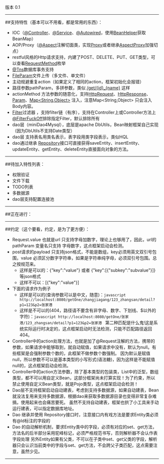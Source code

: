 版本 0.1

----------

##支持特性（基本可以不用看，都是常用的东西）：
* IOC（[@Controller]()、[@Service]()、[@Autowired]()，使用[BeanHelper]()获取BeanMap）
* AOP/Proxy（[@Aspect]()注解切面类，实现[Proxy]()或者继承[AspectProxy]()加强切点）
* restful风格的Http请求支持，内建了POST、DELETE、PUT、GET类型，可以查看[RequestMethod]()枚举
* [@Tns]()数据库事务支持
* [FileParam]()文件上传（多文件、单文件）
* 主动规避重复action（如果定义了相同的action，框架初始化会报错）
* 路径参数pathParam，多拼参数，类似 [/get/{id}_{name}]() 这样
* actionMethod 方法参数的随意化，支持[HttpRequest]()、[HttpResponse]()、[Param]()、[Map<String,Object>]() 注入，注意Map<String,Object> 只会注入Body内容。
* [Filter]()过滤器 ，支持filter链（有序），支持在Controller上或Controller方法上[@FilterFuckOff]()排除指定Filter，默认排除所有
* dao层（miniDao4Mysql），底层是apache DbUtils，Bean映射框架自己实现（因为DbUtils不支持Date类型）
* dao层  支持表名用类名表示，表字段用类字段表示，类似HQL
* dao通过继承 [Repository]()接口可直接获得saveEntity、insertEntity、updateEntity、getEntity、deleteEntity直接面向对象的方法。

----------

##待加入特性列表：
* 权限验证
* 文件下载
* TODO列表
* 多数据源
* dao层支持配置连接池

----------

##正在进行：

----------

##约定（这个要看，约定，是为了更方便）：
* Request.value 也就是url 只支持字母加数字，理论上也够用了，因此，url的 pathParam 变量名只支持 字母数字，这点框架启动会检测。
* post请求的payload 只支持json格式，不能是数组，key必须用英文双引号包围，value 必须区分数字字符串，如果是字符串纯字母，必须双引号包围。总之按规范来。
    * 这样是可以的：{"key":"value"} 或者 {"key":[{"subkey":"subvalue"}]} 等json格式
	* 这样不可以：[{"key":"value"}] 
* 下面的请求作为例子
	* 这样是可以的(查询参数可以是中文，随意)：```javascript http://localhost:8080/getOne/zhangjiagang/123_zhangsan/detail?p1=123&p2=张家港 ```
	* 这样是不可以的(404，路径请不要含有非字母、数字、下划线、$以外的字符)：```javascript http://localhost:8080/getOne/张家港/123_zhangsan/detail?p1=123&p2=张家港 ```
第二种匹配是什么鬼!这是系统实际运行时决定的，这点框架启动时无法检测，只能不匹配路径返回404。
* Controller中的action处理方法，也就是加了@Request注解的方法，携带的参数，如果请求中能够取到，就自动赋值，如果请求中没有，默认为null。有些框架是会强制参数个数的，此框架不做参数个数强制。
因为默认是赋值null，所以参数不可以是基本类型的小写形式(语法糖)，因为这样是不能赋值null的，这点框架启动会检测。
* Controller中的action方法参数，除了基本类型的包装类，List中的泛型，数组类型，都不可以用自定义Bean，这部分框架尚未打算实现！为了约束，所以禁止使用自定义Bean类型，就是Pojo类型，这点框架启动会检测！
* Dao层不支持框架启动自动建表，考虑到支持多数据源，如果自动建表，Bean就没法复用来支持多数据源，根据dao来获取多数据源目录也变得非常复杂难搞，使用起来也会痛苦要死。
虽然不支持自动建表，框架也拱了小工具来手动运行建表，可以指定数据库地址。
* Dao 继承并使用 Repository接口时，注意接口内有戏方法是要求Entity类必须有@Id标注的字段的
* Dao 的自动解析机制，要求Entity类中的字段，必须有对应的set、get方法，方法名的后半部分采用驼峰标记，必须严格规范书写，否则解析器不会认作表字段处理
另外Entity如果有父类，不可以在子类中set、get父类的字段，解析器只会认识当前类中的字段与set、get方法，不会跨父子类匹配，这点需要注意，虽然少见。

----------
